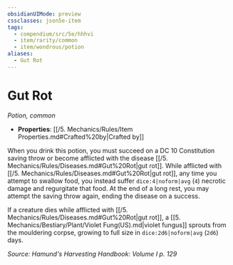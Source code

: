 ```yaml
---
obsidianUIMode: preview
cssclasses: json5e-item
tags:
  - compendium/src/5e/hhhvi
  - item/rarity/common
  - item/wondrous/potion
aliases:
  - Gut Rot
---
```

# Gut Rot
*Potion, common*  

- **Properties**: [[/5. Mechanics/Rules/Item Properties.md#Crafted%20by\|Crafted by]]

When you drink this potion, you must succeed on a DC 10 Constitution saving throw or become afflicted with the disease [[/5. Mechanics/Rules/Diseases.md#Gut%20Rot\|gut rot]]. While afflicted with [[/5. Mechanics/Rules/Diseases.md#Gut%20Rot\|gut rot]], any time you attempt to swallow food, you instead suffer `dice:4|noform|avg` (`4`) necrotic damage and regurgitate that food. At the end of a long rest, you may attempt the saving throw again, ending the disease on a success.

If a creature dies while afflicted with [[/5. Mechanics/Rules/Diseases.md#Gut%20Rot\|gut rot]], a [[5. Mechanics/Bestiary/Plant/Violet Fung(US).md\|violet fungus]] sprouts from the mouldering corpse, growing to full size in `dice:2d6|noform|avg` (`2d6`) days.

*Source: Hamund's Harvesting Handbook: Volume I p. 129*
